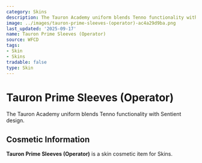 ```yaml
---
category: Skins
description: The Tauron Academy uniform blends Tenno functionality with Sentient design.
image: ../images/tauron-prime-sleeves-(operator)-ac4a29d9ba.png
last_updated: '2025-09-17'
name: Tauron Prime Sleeves (Operator)
source: WFCD
tags:
- Skin
- Skins
tradable: false
type: Skin
---
```


# Tauron Prime Sleeves (Operator)

The Tauron Academy uniform blends Tenno functionality with Sentient design.

## Cosmetic Information

**Tauron Prime Sleeves (Operator)** is a skin cosmetic item for Skins.

